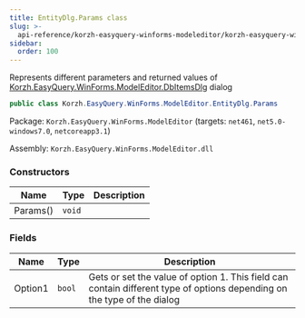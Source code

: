 ```yaml
---
title: EntityDlg.Params class
slug: >-
  api-reference/korzh-easyquery-winforms-modeleditor/korzh-easyquery-winforms-modeleditor-namespace/entitydlg-params-class
sidebar:
  order: 100
---
```


Represents different parameters and returned values of [Korzh.EasyQuery.WinForms.ModelEditor.DbItemsDlg](/easyquery/docs/api-reference/korzh-easyquery-winforms-modeleditor/korzh-easyquery-winforms-modeleditor-namespace/dbitemsdlg-class) dialog
```csharp
public class Korzh.EasyQuery.WinForms.ModelEditor.EntityDlg.Params

```
Package: `Korzh.EasyQuery.WinForms.ModelEditor` (targets: `net461`, `net5.0-windows7.0`, `netcoreapp3.1`)

Assembly: `Korzh.EasyQuery.WinForms.ModelEditor.dll`

### Constructors

| Name | Type | Description | 
| --- | --- | --- | 
| Params() | `void` |  | 


### Fields

| Name | Type | Description | 
| --- | --- | --- | 
| Option1 | `bool` | Gets or set the value of option 1. This field can contain different type of options depending on the type of the dialog |
